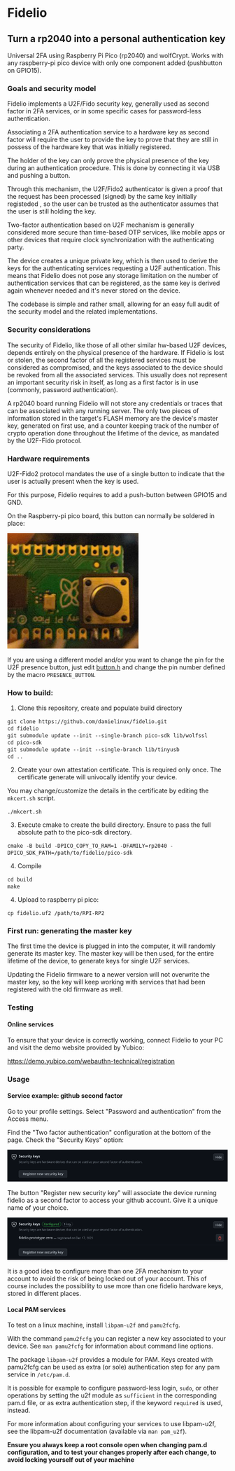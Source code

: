 # Fidelio

## Turn a rp2040 into a personal authentication key

Universal 2FA using Raspberry Pi Pico (rp2040) and wolfCrypt. Works with any
raspberry-pi pico device with only one component added (pushbutton on GPIO15).

### Goals and security model

Fidelio implements a U2F/Fido security key, generally used as second factor in
2FA services, or in some specific cases for password-less authentication.

Associating a 2FA authentication service to a hardware key as second factor will
require the user to provide the key to prove that they are still in possess of 
the hardware key that was initially registered.

The holder of the key can only prove the physical presence of the key during an
authentication procedure. This is done by connecting it via USB and pushing a button.

Through this mechanism, the U2F/Fido2 authenticator is given a proof that the 
request has been processed (signed) by the same key initially registeded , so the
user can be trusted as the authenticator assumes that the user is still holding
the key.

Two-factor authentication based on U2F mechanism is generally considered more secure than time-based
OTP services, like mobile apps or other devices that require clock synchronization with the
authenticating party.

The device creates a unique private key, which is then used to derive the keys for the
authenticating services requesting a U2F authentication. This means that Fidelio does
not pose any storage limitation on the number of authentication services that can be
registered, as the same key is derived again whenever needed and it's never stored on
the device.

The codebase is simple and rather small, allowing for an easy full audit of the security
model and the related implementations.


### Security considerations

The security of Fidelio, like those of all other similar hw-based U2F devices, depends
entirely on the physical presence of the hardware. If Fidelio is lost or stolen, the second factor of
all the registered services must be considered as compromised, and the keys associated to the device should be
revoked from all the associated services. This usually does not represent an important security risk in itself,
as long as a first factor is in use (commonly, password authentication).

A rp2040 board running Fidelio will not store any credentials or traces that can be associated
with any running server. The only two pieces of information stored in the target's FLASH memory
are the device's master key, generated on first use, and a counter keeping track
of the number of crypto operation done throughout the lifetime of the device, as
mandated by the U2F-Fido protocol. 

### Hardware requirements

U2F-Fido2 protocol mandates the use of a single button to indicate that the user
is actually present when the key is used.

For this purpose, Fidelio requires to add a push-button between GPIO15 and GND.

On the Raspberry-pi pico board, this button can normally be soldered in place:

![Raspberry Pico soldering](doc/raspi_mod_button.png)


If you are using a different model and/or you want to change the pin for the U2F
presence button, just edit [button.h](src/button.h) and change the pin number
defined by the macro `PRESENCE_BUTTON`.


### How to build:

1. Clone this repository, create and populate build directory

```
git clone https://github.com/danielinux/fidelio.git
cd fidelio
git submodule update --init --single-branch pico-sdk lib/wolfssl 
cd pico-sdk
git submodule update --init --single-branch lib/tinyusb
cd ..

```

2. Create your own attestation certificate.
This is required only once. The certificate generate will univocally identify your
device.

You may change/customize the details in the certificate by editing the `mkcert.sh`
script.

```
./mkcert.sh
```

3. Execute cmake to create the build directory. Ensure to pass the full absolute
path to the pico-sdk directory.

```
cmake -B build -DPICO_COPY_TO_RAM=1 -DFAMILY=rp2040 -DPICO_SDK_PATH=/path/to/fidelio/pico-sdk
```


4. Compile
```
cd build
make
```

4. Upload to raspberry pi pico:
```
cp fidelio.uf2 /path/to/RPI-RP2

```


### First run: generating the master key

The first time the device is plugged in into the computer, it will randomly generate its master key.
The master key will be then used, for the entire lifetime of the device, to generate
keys for single U2F services.

Updating the Fidelio firmware to a newer version will not overwrite the master key,
so the key will keep working with services that had been registered with the old
firmware as well.



### Testing

#### Online services

To ensure that your device is correctly working, connect Fidelio to your PC and
visit the demo website provided by Yubico:

https://demo.yubico.com/webauthn-technical/registration

### Usage

#### Service example: github second factor

Go to your profile settings. Select "Password and authentication" from the Access menu.

Find the "Two factor authentication" configuration at the bottom of the page. Check the 
"Security Keys" option:

![github.com 2FA config](doc/github_register_key.png)

The button "Register new security key" will associate the device running fidelio
as a second factor to access your github account. Give it a unique name of your 
choice.

![github.com 2FA security key configured](doc/github_configured.png)

It is a good idea to configure more than one 2FA mechanism to your account to
avoid the risk of being locked out of your account. This of course includes the
possibility to use more than one fidelio hardware keys, stored in different places.

#### Local PAM services

To test on a linux machine, install `libpam-u2f` and `pamu2fcfg`.

With the command `pamu2fcfg` you can register a new key associated to your device.
See `man pamu2fcfg` for information about command line options.

The package `libpam-u2f` provides a module for PAM. Keys created with pamu2fcfg
can be used as extra (or sole) authentication step for any pam service in `/etc/pam.d`.

It is possible for example to configure password-less login, `sudo`, or other
operations by setting the u2f module as `sufficient` in the corresponding pam.d
file, or as extra authentication step, if the keyword `required` is used, instead.

For more information about configuring your services to use libpam-u2f, see the
libpam-u2f documentation (available via `man pam_u2f`).

**Ensure you always keep a root console open when changing pam.d configuration, and
to test your changes properly after each change, to avoid locking yourself out of
your machine**

